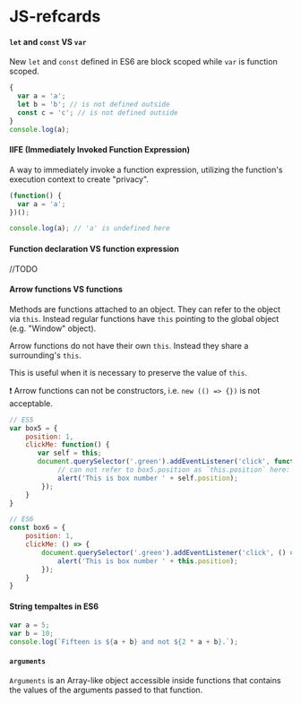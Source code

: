 # JS-refcards

#### `let` and `const` VS `var`
New `let` and `const` defined in ES6 are block scoped while `var` is function scoped.
```javascript
{
  var a = 'a';
  let b = 'b'; // is not defined outside
  const c = 'c'; // is not defined outside
}
console.log(a);
```

#### IIFE (Immediately Invoked Function Expression)
A way to immediately invoke a function expression, utilizing the function's execution context to create "privacy".
```javascript
(function() { 
  var a = 'a'; 
})();

console.log(a); // 'a' is undefined here
```
#### Function declaration VS function expression
//TODO

#### Arrow functions VS functions
Methods are functions attached to an object. They can refer to the object via `this`.
Instead regular functions have `this` pointing to the global object (e.g. "Window" object).

Arrow functions do not have their own `this`. 
Instead they share a surrounding's `this`.

This is useful when it is necessary to preserve the value of `this`.

:exclamation: Arrow functions can not be constructors, i.e. `new (() => {})` is not acceptable.

```javascript
// ES5
var box5 = {
    position: 1,
    clickMe: function() {
       var self = this; 
       document.querySelector('.green').addEventListener('click', function() {
            // can not refer to box5.position as `this.position` here:
            alert('This is box number ' + self.position);
        });
    }
}

// ES6
const box6 = {
    position: 1,
    clickMe: () => {
        document.querySelector('.green').addEventListener('click', () => {
            alert('This is box number ' + this.position);
        });
    }
}
```

#### String tempaltes in ES6
```javascript
var a = 5;
var b = 10;
console.log(`Fifteen is ${a + b} and not ${2 * a + b}.`);
```

#### `arguments`
`Arguments` is an Array-like object accessible inside functions that contains the values of the arguments passed to that function.


